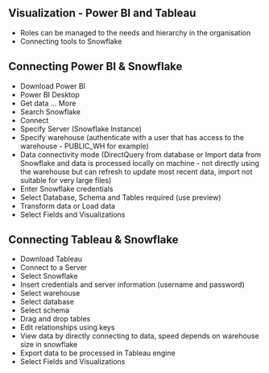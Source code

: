 ## Visualization - Power BI and Tableau


- Roles can be managed to the needs and hierarchy in the organisation
- Connecting tools to Snowflake

## Connecting Power BI & Snowflake

- Download Power BI
- Power BI Desktop
- Get data ... More
- Search Snowflake
- Connect 
- Specify Server (Snowflake Instance)
- Specify warehouse (authenticate with a user that has access to the warehouse - PUBLIC_WH for example)
- Data connectivity mode (DirectQuery from database or Import data from Snowflake and data is processed locally on machine - not directly using the warehouse but can refresh to update most recent data, import not suitable for very large files)
- Enter Snowflake credentials
- Select Database, Schema and Tables required (use preview)
- Transform data or Load data
- Select Fields and Visualizations

## Connecting Tableau & Snowflake

- Download Tableau
- Connect to a Server
- Select Snowflake
- Insert credentials and server information (username and password)
- Select warehouse
- Select database
- Select schema
- Drag and drop tables
- Edit relationships using keys
- View data by directly connecting to data, speed depends on warehouse size in snowflake
- Export data to be processed in Tableau engine
- Select Fields and Visualizations
